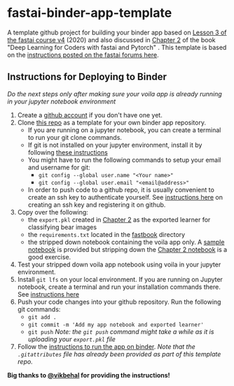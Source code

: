 # fastai-binder-app-template
A template github project for building your binder app based on [Lesson 3 of the fastai course v4](https://course.fast.ai/videos/?lesson=3) (2020) and also discussed in [Chapter 2](https://github.com/fastai/fastbook/blob/master/02_production.ipynb) of the book "Deep Learning for Coders with fastai and Pytorch" . This template is based on the [instructions posted on the fastai forums here](https://forums.fast.ai/t/deploying-your-notebook-as-an-app-under-10-minutes/70621?u=butchland).

## Instructions for Deploying to Binder

_Do the next steps only after making sure your voila app is already running in your jupyter notebook environment_
1. Create a [github account](https://github.com) if you don't have one yet.
1. Clone [this repo](https://github.com/butchland/fastai-binder-app-template) as a template for your own binder app repository. 
    * If you are running on a jupyter notebook, you can create a terminal to run your git clone commands.
    * If git is not installed on your jupyter environment, install it by following [these instructions](https://git-scm.com/book/en/v2/Getting-Started-Installing-Git)
    * You might have to run the following commands to setup your email and username for git:
        * `git config --global user.name "<Your name>"`
        * `git config --global user.email "<email@address>"`
    * In order to push code to a github repo, it is usually convenient to create an ssh key to authenticate yourself. See [instructions here](https://docs.github.com/en/github/authenticating-to-github/connecting-to-github-with-ssh) on creating an ssh key and registering it on github.
1. Copy over the following:
    * the `export.pkl` created in [Chapter 2](https://github.com/fastai/fastbook/blob/master/02_production.ipynb) as the exported learner for classifying bear images
    * the `requirements.txt` located in the [fastbook](https://github.com/fastai/fastbook) directory 
    * the stripped down notebook containing the voila app only. A [sample notebook](https://github.com/butchland/fastai-binder-app-template/blob/master/sample-fastai-binder-app.ipynb) is provided but stripping down the [Chapter 2 notebook](https://github.com/fastai/fastbook/blob/master/02_production.ipynb) is a good exercise.
1. Test your stripped down voila app notebook using voila in your jupyter environment.
1. Install `git lfs` on your local environment. If you are running on Jupyter notebook, create a terminal and run your installation commands there.  See [instructions here](https://github.com/git-lfs/git-lfs/wiki/Installation)
1. Push your code changes into your github repository. Run the following git commands:
    * `git add .`
    * `git commit -m 'Add my app notebook and exported learner'`
    * `git push`
    _Note: the `git push` command might take a while as it is uploading your `export.pkl` file_
1. Follow the [instructions to run the app on binder](https://forums.fast.ai/t/deploying-your-notebook-as-an-app-under-10-minutes/70621?u=butchland). _Note that the `.gitattributes` file has already been provided as part of this template repo._

**Big thanks to [@vikbehal](https://forums.fast.ai/u/vikbehal) for providing the instructions!**

 
